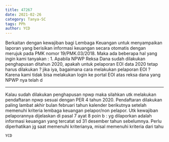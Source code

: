 ```yaml
---
title: 47267
date: 2021-02-26
category: Tanya-SC
tags: PPh
author: YCD
---
```


Berkaitan dengan kewajiban bagi Lembaga Keuangan untuk menyampaikan laporan yang berisikan informasi keuangan secara otomatis dengan merujuk pada PMK nomor 19/PMK.03/2018. Maka ada beberapa hal yang ingin kami tanyakan : 1. Apabila NPWP Reksa Dana sudah dilakukan penghapusan ditahun 2020, apakah untuk pelaporan EOI data 2020 tetap harus dilakukan ? jika iya, bagaimana cara melakukan pelaporan EOI ? Karena kami tidak bisa melakukan login ke portal EOI atas reksa dana yang NPWP nya telah d

---

Kalau sudah dilakukan penghapusan npwp maka silahkan utk melakukan pendaftaran npwp sesuai dengan PER 4 tahun 2020. Pendaftaran dilakukan paling lambat akhir bulan februari tahun kalender berikutnya setelah memenuhi kriteria lembaga keuangan pelapor/non pelapor. Utk kewajiban pelaporannya dijelaskan di pasal 7 ayat 8 poin b : yg dilaporkan adalah informasi keuangan yang tercatat sd 31 desember tahun sebelumnya. Perlu diperhatikan jg saat memenuhi kriterianya, misal memenuhi kriteria dari tahu

`YCD`
